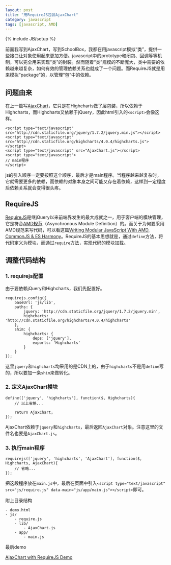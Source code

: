 ```yaml
---
layout: post
title: "用RequireJS包装AjaxChart"
category: javascript
tags: [javascript, AMD]
---
```

{% include JB/setup %}

前面我写到AjaxChart，写到SchoolBox，我都在用javascript模拟“类”，提供一些接口让对象使用起来更加方便。javascript中的prototype和闭包、回调等等机制，可以完全用来实现“类”的封装。然而随着“类”规模的不断庞大，类中需要的依赖越来越复杂，如何有效的管理依赖关系也就成了一个问题。而RequireJS就是用来模拟“package”的，以管理“包”中的依赖。

<!-- break -->

问题由来
----------
在上一篇写[AjaxChart](/blog/2015/02/05/ajax-chart-for-highcharts)，它只是在Highcharts做了层包装，所以依赖于Highcharts，而Highcharts又依赖于jQuery，因此html引入的`<script>`会像这样。

    <script type="text/javascript" src="http://cdn.staticfile.org/jquery/1.7.2/jquery.min.js"></script>
    <script type="text/javascript" src="http://cdn.staticfile.org/highcharts/4.0.4/highcharts.js"></script>
    <script type="text/javascript" src="AjaxChart.js"></script>
    <script type="text/javascript">
    // main程序
    </script>

js的引入顺序一定要按照这个顺序，最后才是main程序。当程序越来越复杂时，它就需要更多的依赖，而依赖的对象本身之间可能又存在着依赖，这样到一定程度后依赖关系就会变得很头疼。



RequireJS
----------
[RequireJS](http://www.requirejs.cn/)是继jQuery以来前端界发生的最大成就之一，用于客户端的模块管理，它是符合[AMD规范](https://github.com/amdjs/amdjs-api/wiki/AMD)（Asynchronous Module Definition）的。而关于为何要采用AMD规范来写代码，可以看这篇[Writing Modular JavaScript With AMD, CommonJS & ES Harmony](http://addyosmani.com/writing-modular-js/)。RequireJS的基本思想就是，通过`define`方法，将代码定义为模块，而通过`require`方法，实现代码的模块加载。



调整代码结构
--------------

### 1. requirejs配置 ###

由于要依赖jQuery和Highcharts，我们先配置好。

    requirejs.config({
        baseUrl: 'js/lib',
        paths: {
            jquery: 'http://cdn.staticfile.org/jquery/1.7.2/jquery.min',
            highcharts: 'http://cdn.staticfile.org/highcharts/4.0.4/highcharts'
        },
        shim: {
            highcharts: {
                deps: ['jquery'],
                exports: 'Highcharts'
            }
        }
    });

这里`jquery`和`highcharts`均采用的是CDN上的，由于`highcharts`不是用`define`写的，所以要加一条`shim`来做转化。


### 2. 定义AjaxChart模块 ###

    define(['jquery', 'highcharts'], function($, Highcharts){
        // 以上省略...

        return AjaxChart;
    });

AjaxChart依赖于`jquery`和`highcharts`，最后返回`AjaxChart`对象。注意这里的文件名也要是`AjaxChart.js`。


### 3. 执行main程序 ###

    requirejs(['jquery', 'highcharts', 'AjaxChart'], function($, Highcharts, AjaxChart){
        // 省略...
    });

把这段程序放在`main.js`中，最后在页面中引入`<script type="text/javascript" src="js/require.js" data-main="js/app/main.js"></script>`即可。


附上目录结构

    - demo.html
    - js/
        - require.js
        - lib/
            - AjaxChart.js
        - app/
            - main.js


最后demo

[AjaxChart with RequireJS Demo](/demo/AjaxChart/v2/demo.html)
